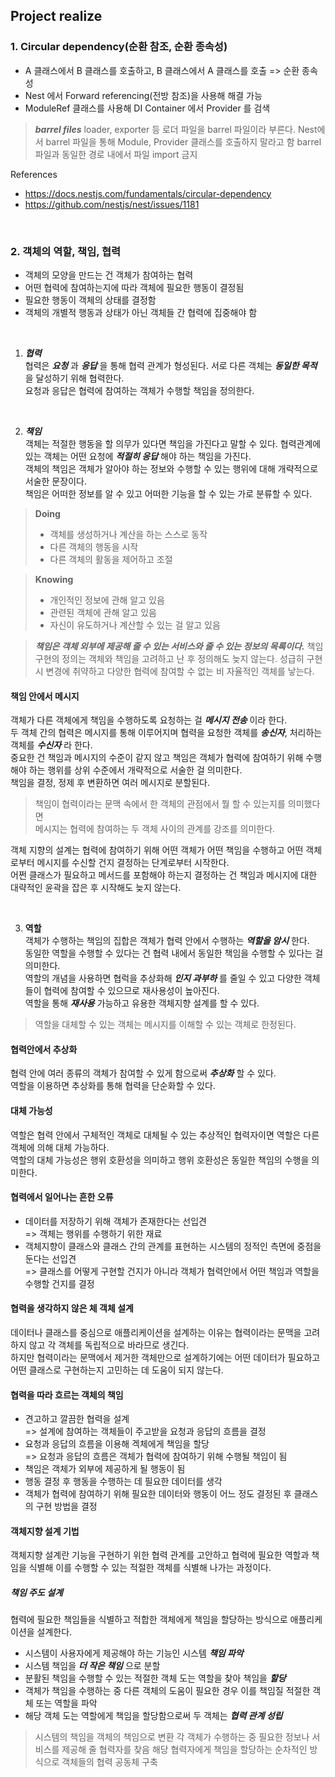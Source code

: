 ## Project realize
### 1. Circular dependency(순환 참조, 순환 종속성)
- A 클래스에서 B 클래스를 호출하고, B 클래스에서 A 클래스를 호출 => 순환 종속성
- Nest 에서 Forward referencing(전방 참조)을 사용해 해결 가능
- ModuleRef 클래스를 사용해 DI Container 에서 Provider 를 검색

> **_barrel files_**
> loader, exporter 등 로더 파일을 barrel 파일이라 부른다.
> Nest에서 barrel 파일을 통해 Module, Provider 클래스를 호출하지 말라고 함
> barrel 파일과 동일한 경로 내에서 파일 import 금지

References
- https://docs.nestjs.com/fundamentals/circular-dependency
- https://github.com/nestjs/nest/issues/1181  

<br>

### 2. 객체의 역할, 책임, 협력
- 객체의 모양을 만드는 건 객체가 참여하는 협력
- 어떤 협력에 참여하는지에 따라 객체에 필요한 행동이 결정됨
- 필요한 행동이 객체의 상태를 결정함
- 객체의 개별적 행동과 상태가 아닌 객체들 간 협력에 집중해야 함  

<br>

1. **_협력_**  
협력은 **_요청_** 과 **_응답_** 을 통해 협력 관계가 형성된다. 서로 다른 객체는 **_동일한 목적_** 을 달성하기 위해 협력한다.  
요청과 응답은 협력에 참여하는 객체가 수행할 책임을 정의한다.  

<br>

2. **_책임_**  
객체는 적절한 행동을 할 의무가 있다면 책임을 가진다고 말할 수 있다. 협력관계에 있는 객체는 어떤 요청에 **_적절히 응답_** 해야 하는 책임을 가진다.  
객체의 책임은 객체가 알아야 하는 정보와 수행할 수 있는 행위에 대해 개략적으로 서술한 문장이다.  
책임은 어떠한 정보를 알 수 있고 어떠한 기능을 할 수 있는 가로 분류할 수 있다.  
> **Doing**  
> - 객체를 생성하거나 계산을 하는 스스로 동작
> - 다른 객체의 행동을 시작
> - 다른 객체의 활동을 제어하고 조절  

> **Knowing**
> - 개인적인 정보에 관해 알고 있음
> - 관련된 객체에 관해 알고 있음
> - 자신이 유도하거나 계산할 수 있는 걸 알고 있음  

> **_책임은 객체 외부에 제공해 줄 수 있는 서비스와 줄 수 있는 정보의 목록이다._**
> 책임 구현의 정의는 객체와 책임을 고려하고 난 후 정의해도 늦지 않는다.
> 성급히 구현 시 변경에 취약하고 다양한 협력에 참여할 수 없는 비 자율적인 객체를 낳는다.

#### 책임 안에서 메시지
객체가 다른 객체에게 책임을 수행하도록 요청하는 걸 **_메시지 전송_** 이라 한다.  
두 객체 간의 협력은 메시지를 통해 이루어지며 협력을 요청한 객체를 **_송신자_**, 처리하는 객체를 **_수신자_** 라 한다.  
중요한 건 책임과 메시지의 수준이 같지 않고 책임은 객체가 협력에 참여하기 위해 수행해야 하는 행위를 상위 수준에서 개략적으로 서술한 걸 의미한다.  
책임을 결정, 정제 후 변환하면 여러 메시지로 분할된다.  

> 책임이 협력이라는 문맥 속에서 한 객체의 관점에서 뭘 할 수 있는지를 의미했다면  
> 메시지는 협력에 참여하는 두 객체 사이의 관계를 강조를 의미한다.  

객체 지향의 설계는 협력에 참여하기 위해 어떤 객체가 어떤 책임을 수행하고 어떤 객체로부터 메시지를 수신할 건지 결정하는 단계로부터 시작한다.  
어쩐 클래스가 필요하고 메서드를 포함해야 하는지 결정하는 건 책임과 메시지에 대한 대략적인 윤곽을 잡은 후 시작해도 늦지 않는다.  

<br>

3. **역할**  
객체가 수행하는 책임의 집합은 객체가 협력 안에서 수행하는 **_역할을 암시_** 한다.  
동일한 역할을 수행할 수 있다는 건 협력 내에서 동일한 책임을 수행할 수 있다는 걸 의미한다.  
역할의 개념을 사용하면 협럭을 추상화해 **_인지 과부하_** 를 줄일 수 있고 다양한 객체들이 협력에 참여할 수 있으므로 재사용성이 높아진다.    
역할을 통해 **_재사용_** 가능하고 유용한 객체지향 설계를 할 수 있다.  

> 역할을 대체할 수 있는 객체는 메시지를 이해할 수 있는 객체로 한정된다.  

#### 협력안에서 추상화
협력 안에 여러 종류의 객체가 참여할 수 있게 함으로써 **_추상화_** 할 수 있다.  
역할을 이용하면 추상화를 통해 협력을 단순화할 수 있다.  

#### 대체 가능성
역할은 협력 안에서 구체적인 객체로 대체될 수 있는 추상적인 협력자이면 역할은 다른 객체에 의해 대체 가능하다.  
역할의 대체 가능성은 행위 호환성을 의미하고 행위 호환성은 동일한 책임의 수행을 의미한다.  
  
#### 협력에서 일어나는 흔한 오류
- 데이터를 저장하기 위해 객체가 존재한다는 선입견  
=> 객체는 행위를 수행하기 위한 재료
- 객체지향이 클래스와 클래스 간의 관계를 표현하는 시스템의 정적인 측면에 중점을 둔다는 선입견  
=> 클래스를 어떻게 구현할 건지가 아니라 객체가 협력안에서 어떤 책임과 역할을 수행할 건지를 결정  
  
#### 협력을 생각하지 않은 체 객체 설계
데이터나 클래스를 중심으로 애플리케이션을 설계하는 이유는 협력이라는 문맥을 고려하지 않고 각 객체를 독립적으로 바라므로 생긴다.  
하지만 협력이라는 문맥에서 제거한 객체만으로 설계하기에는 어떤 데이터가 필요하고 어떤 클래스로 구현하는지 고민하는 데 도움이 되지 않는다.  
  
#### 협력을 따라 흐르는 객체의 책임
- 견고하고 깔끔한 협력을 설계  
=> 설계에 참여하는 객체들이 주고받을 요청과 응답의 흐름을 결정
- 요청과 응답의 흐름을 이용해 겍체에게 책임을 할당  
=> 요청과 응답의 흐름은 객체가 협력에 참여하기 위해 수행될 책임이 됨  
- 책임은 객체가 외부에 제공하게 될 행동이 됨  
- 행동 결정 후 행동을 수행하는 데 필요한 데이터를 생각
- 객체가 협력에 참여하기 위해 필요한 데이터와 행동이 어느 정도 결정된 후 클래스의 구현 방법을 결정  

#### 객체지향 설계 기법
객체지향 설계란 기능을 구현하기 위한 협력 관계를 고안하고 협력에 필요한 역할과 책임을 식별해 이를 수행할 수 있는 적절한 객체를 식별해 나가는 과정이다.  
  
##### 책임 주도 설계
협력에 필요한 책임들을 식별하고 적합한 객체에게 책임을 할당하는 방식으로 애플리케이션을 설계한다.  
- 시스템이 사용자에게 제공해야 하는 기능인 시스템 **_책임 파악_**
- 시스템 책임을 **_더 작은 책임_** 으로 분할
- 분활된 책임을 수행할 수 있는 적절한 객체 도는 역할을 찾아 책임을 **_할당_**
- 객체가 책임을 수행하는 중 다른 객체의 도움이 필요한 경우 이를 책임질 적절한 객체 또는 역할을 파악
- 해당 객체 도는 역할에게 책임을 할당함으로써 두 객체는 **_협력 관계 성립_**  

> 시스템의 책임을 객체의 책임으로 변환
> 각 객체가 수행하는 중 필요한 정보나 서비스를 제공해 줄 협력자를 찾음
> 해당 협력자에게 책임을 할당하는 순차적인 방식으로 객체들의 협력 공동체 구축




